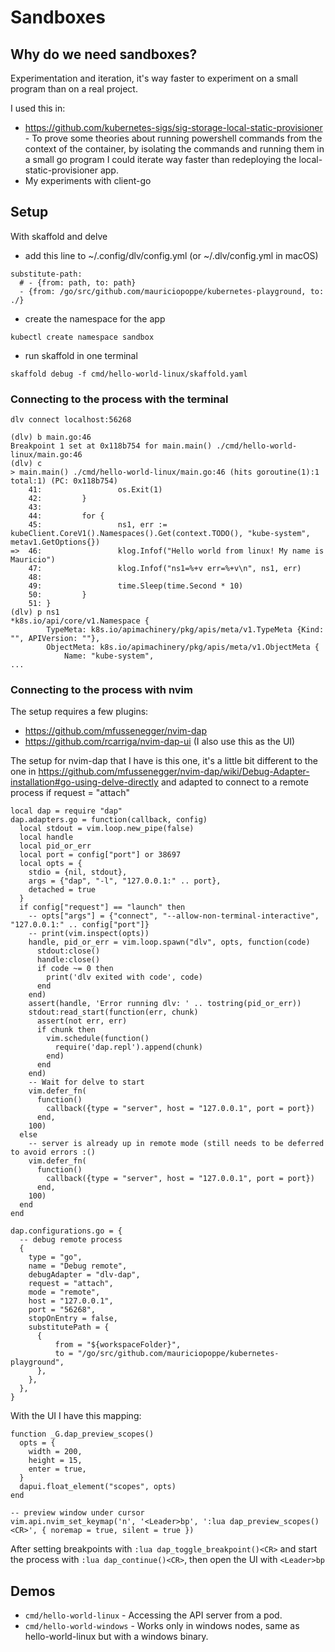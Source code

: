 # Sandboxes

## Why do we need sandboxes?

Experimentation and iteration, it's way faster to experiment on a small program
than on a real project.

I used this in:

- https://github.com/kubernetes-sigs/sig-storage-local-static-provisioner - To prove
  some theories about running powershell commands from the context of the container,
  by isolating the commands and running them in a small go program I could iterate
  way faster than redeploying the local-static-provisioner app.
- My experiments with client-go

## Setup

With skaffold and delve

- add this line to ~/.config/dlv/config.yml (or ~/.dlv/config.yml in macOS)
```
substitute-path:
  # - {from: path, to: path}
  - {from: /go/src/github.com/mauriciopoppe/kubernetes-playground, to: ./}
```

- create the namespace for the app
```
kubectl create namespace sandbox
```

- run skaffold in one terminal
```
skaffold debug -f cmd/hello-world-linux/skaffold.yaml
```

### Connecting to the process with the terminal

```
dlv connect localhost:56268

(dlv) b main.go:46
Breakpoint 1 set at 0x118b754 for main.main() ./cmd/hello-world-linux/main.go:46
(dlv) c
> main.main() ./cmd/hello-world-linux/main.go:46 (hits goroutine(1):1 total:1) (PC: 0x118b754)
    41:                 os.Exit(1)
    42:         }
    43:
    44:         for {
    45:                 ns1, err := kubeClient.CoreV1().Namespaces().Get(context.TODO(), "kube-system", metav1.GetOptions{})
=>  46:                 klog.Infof("Hello world from linux! My name is Mauricio")
    47:                 klog.Infof("ns1=%+v err=%+v\n", ns1, err)
    48:
    49:                 time.Sleep(time.Second * 10)
    50:         }
    51: }
(dlv) p ns1
*k8s.io/api/core/v1.Namespace {
        TypeMeta: k8s.io/apimachinery/pkg/apis/meta/v1.TypeMeta {Kind: "", APIVersion: ""},
        ObjectMeta: k8s.io/apimachinery/pkg/apis/meta/v1.ObjectMeta {
            Name: "kube-system",
...
```

### Connecting to the process with nvim

The setup requires a few plugins:

- https://github.com/mfussenegger/nvim-dap
- https://github.com/rcarriga/nvim-dap-ui (I also use this as the UI)

The setup for nvim-dap that I have is this one, it's a little bit different
to the one in https://github.com/mfussenegger/nvim-dap/wiki/Debug-Adapter-installation#go-using-delve-directly
and adapted to connect to a remote process if request = "attach"

```
local dap = require "dap"
dap.adapters.go = function(callback, config)
  local stdout = vim.loop.new_pipe(false)
  local handle
  local pid_or_err
  local port = config["port"] or 38697
  local opts = {
    stdio = {nil, stdout},
    args = {"dap", "-l", "127.0.0.1:" .. port},
    detached = true
  }
  if config["request"] == "launch" then
    -- opts["args"] = {"connect", "--allow-non-terminal-interactive", "127.0.0.1:" .. config["port"]}
    -- print(vim.inspect(opts))
    handle, pid_or_err = vim.loop.spawn("dlv", opts, function(code)
      stdout:close()
      handle:close()
      if code ~= 0 then
        print('dlv exited with code', code)
      end
    end)
    assert(handle, 'Error running dlv: ' .. tostring(pid_or_err))
    stdout:read_start(function(err, chunk)
      assert(not err, err)
      if chunk then
        vim.schedule(function()
          require('dap.repl').append(chunk)
        end)
      end
    end)
    -- Wait for delve to start
    vim.defer_fn(
      function()
        callback({type = "server", host = "127.0.0.1", port = port})
      end,
    100)
  else
    -- server is already up in remote mode (still needs to be deferred to avoid errors :()
    vim.defer_fn(
      function()
        callback({type = "server", host = "127.0.0.1", port = port})
      end,
    100)
  end
end

dap.configurations.go = {
  -- debug remote process
  {
    type = "go",
    name = "Debug remote",
    debugAdapter = "dlv-dap",
    request = "attach",
    mode = "remote",
    host = "127.0.0.1",
    port = "56268",
    stopOnEntry = false,
    substitutePath = {
      {
          from = "${workspaceFolder}",
          to = "/go/src/github.com/mauriciopoppe/kubernetes-playground",
      },
    },
  },
}
```

With the UI I have this mapping:

```
function _G.dap_preview_scopes()
  opts = {
    width = 200,
    height = 15,
    enter = true,
  }
  dapui.float_element("scopes", opts)
end

-- preview window under cursor
vim.api.nvim_set_keymap('n', '<Leader>bp', ':lua dap_preview_scopes()<CR>', { noremap = true, silent = true })
```

After setting breakpoints with `:lua dap_toggle_breakpoint()<CR>` and start the process with
`:lua dap_continue()<CR>`, then open the UI with `<Leader>bp`

## Demos

- `cmd/hello-world-linux` - Accessing the API server from a pod.
- `cmd/hello-world-windows` - Works only in windows nodes, same as hello-world-linux but with a windows binary.

